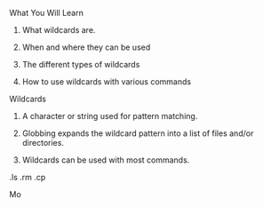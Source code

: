 What You Will Learn

1. What wildcards are.

2. When and where they can be used

3. The different types of wildcards

4. How to use wildcards with various commands

Wildcards

1. A character or string used for pattern matching.

2. Globbing expands the wildcard pattern into a list of files and/or directories.

3. Wildcards can be used with most commands.

.ls
.rm
.cp

Mo
